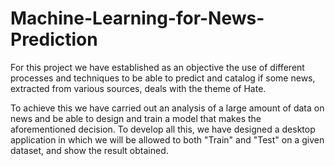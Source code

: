 # Machine-Learning-for-News-Prediction
For this project we have established as an objective the use of different processes and techniques to be able to predict and catalog if some news, extracted from various sources, deals with the theme of Hate. 

To achieve this we have carried out an analysis of a large amount of data on news and be able to
design and train a model that makes the aforementioned decision. To develop all this, we
have designed a desktop application in which we will be allowed to both "Train" and "Test"
on a given dataset, and show the result obtained.
